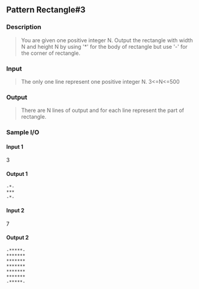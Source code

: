 ## Pattern Rectangle#3
### Description
> You are given one positive integer N. Output the rectangle with width N and height N by using '*' for the body of rectangle but use '-' for the corner of rectangle.

### Input
> The only one line represent one positive integer N.
3<=N<=500

### Output
> There are N lines of output and for each line represent the part of rectangle.

### Sample I/O
#### Input 1
3
#### Output 1
    -*-
    ***
    -*-
#### Input 2
7
#### Output 2
    -*****-
    *******
    *******
    *******
    *******
    *******
    -*****-

